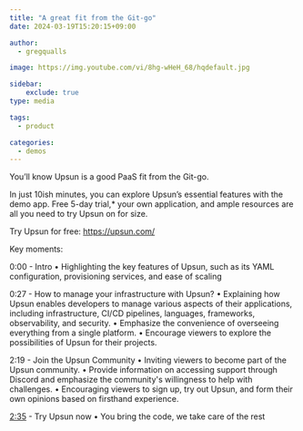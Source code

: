 ```yaml
---
title: "A great fit from the Git-go"
date: 2024-03-19T15:20:15+09:00

author:
  - gregqualls

image: https://img.youtube.com/vi/8hg-wHeH_68/hqdefault.jpg

sidebar:
    exclude: true
type: media

tags:
  - product

categories:
  - demos
---
```


You’ll know Upsun is a good PaaS fit from the Git-go. 

In just 10ish minutes, you can explore Upsun’s essential features with the demo app. Free 5-day trial,* your own application, and ample resources are all you need to try Upsun on for size.

Try Upsun for free: https://upsun.com/

Key moments:

0:00 - Intro
• Highlighting the key features of Upsun, such as its YAML configuration, provisioning services, and ease of scaling

0:27 - How to manage your infrastructure with Upsun?
•  Explaining how Upsun enables developers to manage various aspects of their applications, including infrastructure, CI/CD pipelines, languages, frameworks, observability, and security.
•  Emphasize the convenience of overseeing everything from a single platform.
•  Encourage viewers to explore the possibilities of Upsun for their projects.

2:19 - Join the Upsun Community
•  Inviting viewers to become part of the Upsun community.
•  Provide information on accessing support through Discord and emphasize the community's willingness to help with challenges.
•  Encouraging viewers to sign up, try out Upsun, and form their own opinions based on firsthand experience.

[2:35](https://www.youtube.com/watch?v=8hg-wHeH_68&t=155s) - Try Upsun now
•  You bring the code, we take care of the rest

